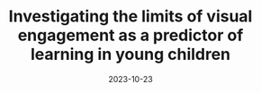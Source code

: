 ---
title: "Investigating the limits of visual engagement as a predictor of learning in young children"
collection: talks
type: "Presentation"
permalink: /talks/2023-10-23IHD
venue: "UC Berkeley Institute of Human Development Colloquium"
date: 2023-10-23
location: "Berkeley CA, USA"
---